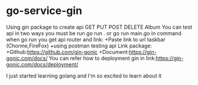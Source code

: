 # go-service-gin

Using gin package to create api GET PUT POST DELETE Album
You can test api in two ways you must be run go run . or go run main.go in command when go run you get api router and link:
                                                                                                    +Paste link to url taskbar (Chorme,FireFox)
                                                                                                    +using postman testing api
Link package:
            +Github:https://github.com/gin-gonic
            +Document:https://gin-gonic.com/docs/
You can refer how to deployment gin in link:https://gin-gonic.com/docs/deployment/
            
I just started learning golang and I'm so excited to learn about it
